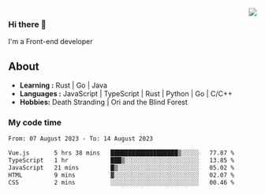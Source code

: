 <img align='right' src="https://github-readme-stats.vercel.app/api?username=strugglebak&show_icons=true">

### Hi there 👋

I'm a Front-end developer

## About

-  **Learning :** Rust | Go | Java
-  **Languages :** JavaScript | TypeScript | Rust | Python | Go | C/C++
-  **Hobbies:** Death Stranding | Ori and the Blind Forest

### My code time

<!--START_SECTION:waka-->

```txt
From: 07 August 2023 - To: 14 August 2023

Vue.js       5 hrs 38 mins   ███████████████████▒░░░░░   77.87 %
TypeScript   1 hr            ███▒░░░░░░░░░░░░░░░░░░░░░   13.85 %
JavaScript   21 mins         █▒░░░░░░░░░░░░░░░░░░░░░░░   05.02 %
HTML         9 mins          ▓░░░░░░░░░░░░░░░░░░░░░░░░   02.07 %
CSS          2 mins          ░░░░░░░░░░░░░░░░░░░░░░░░░   00.46 %
```

<!--END_SECTION:waka-->
